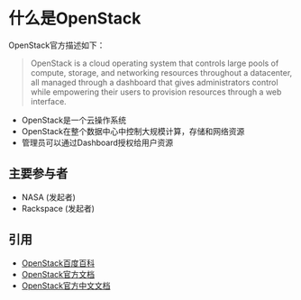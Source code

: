 # 什么是OpenStack

OpenStack官方描述如下：

> OpenStack is a cloud operating system that controls large pools of compute, storage, and networking resources throughout a datacenter, all managed through a dashboard that gives administrators control while empowering their users to provision resources through a web interface. 

* OpenStack是一个云操作系统
* OpenStack在整个数据中心中控制大规模计算，存储和网络资源
* 管理员可以通过Dashboard授权给用户资源

## 主要参与者

* NASA (发起者)
* Rackspace (发起者)
    
## 引用

* [OpenStack百度百科](http://baike.baidu.com/link?url=Uv9iXHWV2N65-iN0ZFX_8kqgR3JGioySprLi0J83hFBbEmQJJrg5S0laUmEY19OAbQwteZYVKOrNVwe2quAPiq)
* [OpenStack官方文档](http://docs.openstack.org/)
* [OpenStack官方中文文档](http://docs.openstack.org/zh_CN/)
